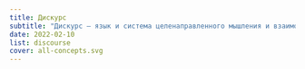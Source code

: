 ```yaml
---
title: Дискурс
subtitle: "Дискурс — язык и система целенаправленного мышления и взаимодействия людей."
date: 2022-02-10
list: discourse
cover: all-concepts.svg
---
```

